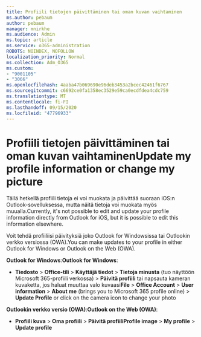 ```yaml
---
title: Profiili tietojen päivittäminen tai oman kuvan vaihtaminen
ms.author: pebaum
author: pebaum
manager: mnirkhe
ms.audience: Admin
ms.topic: article
ms.service: o365-administration
ROBOTS: NOINDEX, NOFOLLOW
localization_priority: Normal
ms.collection: Adm_O365
ms.custom:
- "9001105"
- "3066"
ms.openlocfilehash: 4aaba47b069690e96deb3453a2bcec42461f6767
ms.sourcegitcommit: c6692ce0fa1358ec3529e59ca0ecdfdea4cdc759
ms.translationtype: MT
ms.contentlocale: fi-FI
ms.lasthandoff: 09/15/2020
ms.locfileid: "47796933"
---
```

# <a name="update-my-profile-information-or-change-my-picture"></a><span data-ttu-id="1d372-102">Profiili tietojen päivittäminen tai oman kuvan vaihtaminen</span><span class="sxs-lookup"><span data-stu-id="1d372-102">Update my profile information or change my picture</span></span>

<span data-ttu-id="1d372-103">Tällä hetkellä profiili tietoja ei voi muokata ja päivittää suoraan iOS:n Outlook-sovelluksessa, mutta näitä tietoja voi muokata myös muualla.</span><span class="sxs-lookup"><span data-stu-id="1d372-103">Currently, it's not possible to edit and update your profile information directly from Outlook for iOS, but it is possible to edit this information elsewhere.</span></span> 

<span data-ttu-id="1d372-104">Voit tehdä profiiliisi päivityksiä joko Outlook for Windowsissa tai Outlookin verkko versiossa (OWA).</span><span class="sxs-lookup"><span data-stu-id="1d372-104">You can make updates to your profile in either Outlook for Windows or Outlook on the Web (OWA).</span></span> 

<span data-ttu-id="1d372-105">**Outlook for Windows**:</span><span class="sxs-lookup"><span data-stu-id="1d372-105">**Outlook for Windows**:</span></span> 

- <span data-ttu-id="1d372-106">**Tiedosto**  >  **Office-tili**  >  **Käyttäjä tiedot**  >  **Tietoja minusta** (tuo näyttöön Microsoft 365-profiili verkossa) > **Päivitä profiili** tai napsauta kameran kuvaketta, jos haluat muuttaa valo kuvaasi</span><span class="sxs-lookup"><span data-stu-id="1d372-106">**File** > **Office Account** > **User information** > **About me** (brings you to Microsoft 365 profile online) > **Update Profile** or click on the camera icon to change your photo</span></span>  
  
<span data-ttu-id="1d372-107">**Outlookin verkko versio (OWA)**:</span><span class="sxs-lookup"><span data-stu-id="1d372-107">**Outlook on the Web (OWA)**:</span></span> 

- <span data-ttu-id="1d372-108">**Profiili kuva**  >  **Oma profiili**  >  **Päivitä profiili**</span><span class="sxs-lookup"><span data-stu-id="1d372-108">**Profile image** > **My profile** > **Update profile**</span></span>
